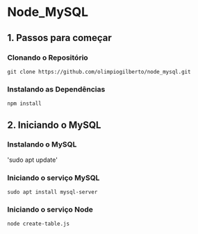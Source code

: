 # Node_MySQL

## 1. Passos para começar

### Clonando o Repositório

`git clone https://github.com/olimpiogilberto/node_mysql.git`

### Instalando as Dependências

`npm install`


## 2. Iniciando o MySQL

### Instalando o MySQL

'sudo apt update'

### Iniciando o serviço MySQL

`sudo apt install mysql-server`

### Iniciando o serviço Node

`node create-table.js`



